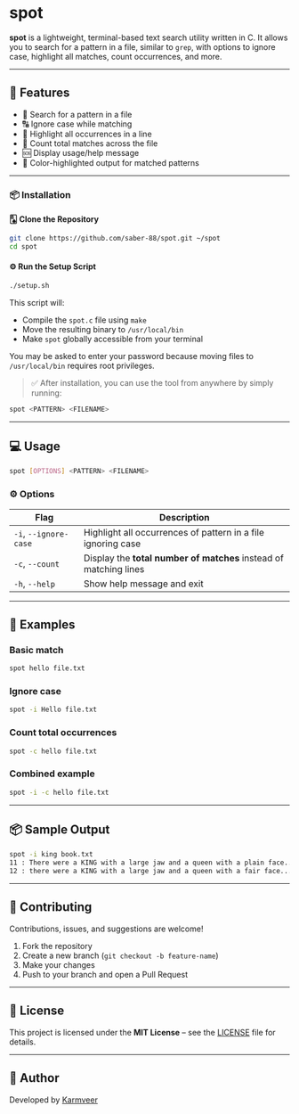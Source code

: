 # spot

**spot** is a lightweight, terminal-based text search utility written in C. It allows you to search for a pattern in a file, similar to `grep`, with options to ignore case, highlight all matches, count occurrences, and more.

---

## 🔧 Features

- 📌 Search for a pattern in a file
- 🔠 Ignore case while matching
- 🎯 Highlight all occurrences in a line
- 🧮 Count total matches across the file
- 🆘 Display usage/help message
- 🌈 Color-highlighted output for matched patterns

---

### 📦 Installation

#### 🂨 Clone the Repository

```bash
git clone https://github.com/saber-88/spot.git ~/spot
cd spot
```

#### ⚙️ Run the Setup Script

```bash
./setup.sh
```

This script will:

* Compile the `spot.c` file using `make`
* Move the resulting binary to `/usr/local/bin`
* Make `spot` globally accessible from your terminal

You may be asked to enter your password because moving files to `/usr/local/bin` requires root privileges.

> ✅ After installation, you can use the tool from anywhere by simply running:

```bash
spot <PATTERN> <FILENAME>
```


---

## 💻 Usage

```bash
spot [OPTIONS] <PATTERN> <FILENAME>
```

### ⚙️ Options

| Flag                  | Description                                                             |
|-----------------------|-------------------------------------------------------------------------|
| `-i`, `--ignore-case` | Highlight all occurrences of pattern in a file ignoring case            |
| `-c`, `--count`       | Display the **total number of matches** instead of matching lines       |
| `-h`, `--help`        | Show help message and exit                                              |

---

## 📂 Examples

### Basic match

```bash
spot hello file.txt
```

### Ignore case

```bash
spot -i Hello file.txt
```

### Count total occurrences

```bash
spot -c hello file.txt
```

### Combined example

```bash
spot -i -c hello file.txt
```

---

## 📦 Sample Output

```bash
spot -i king book.txt
11 : There were a KING with a large jaw and a queen with a plain face...
12 : there were a KING with a large jaw and a queen with a fair face...
```

---

## 🤝 Contributing

Contributions, issues, and suggestions are welcome!

1. Fork the repository
2. Create a new branch (`git checkout -b feature-name`)
3. Make your changes
4. Push to your branch and open a Pull Request

---

## 📜 License

This project is licensed under the **MIT License** – see the [LICENSE](LICENSE) file for details.

---

## 👤 Author

Developed by [Karmveer](https://github.com/saber-88)



